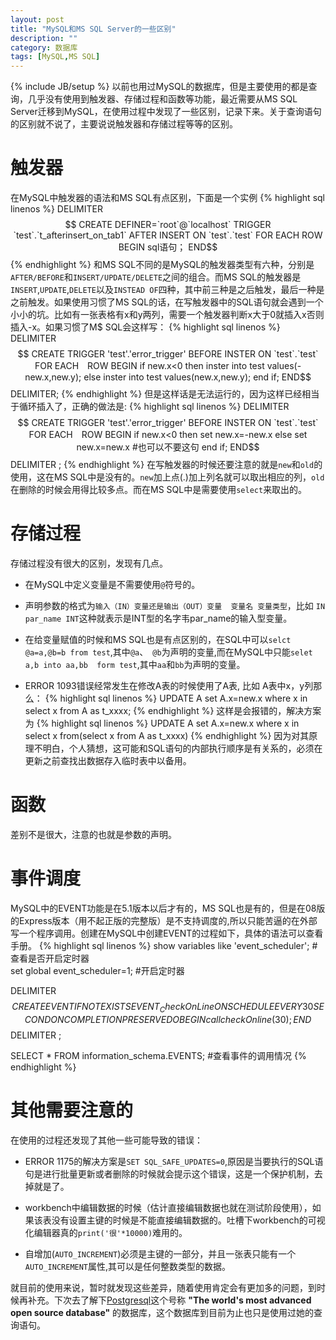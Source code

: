 ```yaml
---
layout: post
title: "MySQL和MS SQL Server的一些区别"
description: ""
category: 数据库
tags: [MySQL,MS SQL]
---
```

{% include JB/setup %}
以前也用过MySQL的数据库，但是主要使用的都是查询，几乎没有使用到触发器、存储过程和函数等功能，最近需要从MS SQL Server迁移到MySQL，在使用过程中发现了一些区别，记录下来。关于查询语句的区别就不说了，主要说说触发器和存储过程等等的区别。

# 触发器
在MySQL中触发器的语法和MS SQL有点区别，下面是一个实例
{% highlight sql linenos %}
DELIMITER $$
CREATE
DEFINER=`root`@`localhost`
TRIGGER `test`.`t_afterinsert_on_tab1`
AFTER INSERT ON `test`.`test`
FOR EACH ROW
BEGIN
sql语句；
END$$
{% endhighlight %}
和MS SQL不同的是MySQL的触发器类型有六种，分别是```AFTER/BEFORE```和```INSERT/UPDATE/DELETE```之间的组合。而MS SQL的触发器是```INSERT```,```UPDATE```,```DELETE```以及```INSTEAD OF```四种，其中前三种是之后触发，最后一种是之前触发。如果使用习惯了MS SQL的话，在写触发器中的SQL语句就会遇到一个小小的坑。比如有一张表格有x和y两列，需要一个触发器判断x大于0就插入x否则插入-x。如果习惯了M$ SQL会这样写：
{% highlight sql linenos %}
DELIMITER $$
CREATE TRIGGER	'test'.'error_trigger'
BEFORE INSTER ON `test`.`test`
FOR EACH　ROW
BEGIN
if new.x<0 then
inster into test values(-new.x,new.y);
else
inster into test values(new.x,new.y);
end if;
END$$
DELIMITER;
{% endhighlight %}
但是这样话是无法运行的，因为这样已经相当于循环插入了，正确的做法是:
{% highlight sql linenos %}
DELIMITER $$
CREATE TRIGGER	'test'.'error_trigger'
BEFORE INSTER ON `test`.`test`
FOR EACH　ROW
BEGIN
if new.x<0 then
set new.x=-new.x
else
set new.x=new.x #也可以不要这句
end if;
END$$
DELIMITER ;
{% endhighlight %}
在写触发器的时候还要注意的就是```new```和```old```的使用，这在MS SQL中是没有的。```new```加上点(.)加上列名就可以取出相应的列，```old```在删除的时候会用得比较多点。而在MS SQL中是需要使用```select```来取出的。

# 存储过程

存储过程没有很大的区别，发现有几点。

* 在MySQL中定义变量是不需要使用```@```符号的。

* 声明参数的格式为```输入（IN）变量还是输出（OUT）变量  变量名 变量类型```，比如 ```IN par_name INT```这种就表示是INT型的名字韦par_name的输入型变量。

* 在给变量赋值的时候和MS SQL也是有点区别的，在SQL中可以```selct  @a=a,@b=b from test```,其中```@a```、``` @b```为声明的变量,而在MySQL中只能```selet a,b into aa,bb  form test```,其中```aa```和```bb```为声明的变量。

* ERROR 1093错误经常发生在修改A表的时候使用了A表, 比如 A表中x，y列那么：
{% highlight sql linenos %}
UPDATE A
set A.x=new.x
where x in select x from A as t_xxxx;
{% endhighlight %}
这样是会报错的，解决方案为
{% highlight sql linenos %}
UPDATE A
set A.x=new.x
where x in
select x from(select x from A as t_xxxx)
{% endhighlight %}
因为对其原理不明白，个人猜想，这可能和SQL语句的内部执行顺序是有关系的，必须在更新之前查找出数据存入临时表中以备用。

# 函数
差别不是很大，注意的也就是参数的声明。

# 事件调度
MySQL中的EVENT功能是在5.1版本以后才有的，MS SQL也是有的，但是在08版的Express版本（用不起正版的完整版）是不支持调度的,所以只能苦逼的在外部写一个程序调用。创建在MySQL中创建EVENT的过程如下，具体的语法可以查看手册。
{% highlight sql linenos %}
show variables like 'event_scheduler';  #查看是否开启定时器  
set global event_scheduler=1;  #开启定时器 

DELIMITER $$
CREATE EVENT IF NOT EXISTS EVENT_CheckOnLine
ON SCHEDULE EVERY 30 SECOND
ON COMPLETION PRESERVE
DO BEGIN
call checkOnline(30);
END$$
DELIMITER ;

SELECT * FROM information_schema.EVENTS;   #查看事件的调用情况
{% endhighlight %}

# 其他需要注意的
在使用的过程还发现了其他一些可能导致的错误：

* ERROR 1175的解决方案是```SET SQL_SAFE_UPDATES=0```,原因是当要执行的SQL语句是进行批量更新或者删除的时候就会提示这个错误，这是一个保护机制，去掉就是了。

* workbench中编辑数据的时候（估计直接编辑数据也就在测试阶段使用），如果该表没有设置主键的时候是不能直接编辑数据的。吐槽下workbench的可视化编辑器真的```print('很'*10000)```难用的。

* 自增加(```AUTO_INCREMENT```)必须是主键的一部分，并且一张表只能有一个```AUTO_INCREMENT```属性,其可以是任何整数类型的数据。

就目前的使用来说，暂时就发现这些差异，随着使用肯定会有更加多的问题，到时候再补充。下次去了解下[Postgresql](http://www.postgresql.org/)这个号称 __"The world's most advanced open source database"__ 的数据库，这个数据库到目前为止也只是使用过她的查询语句。

